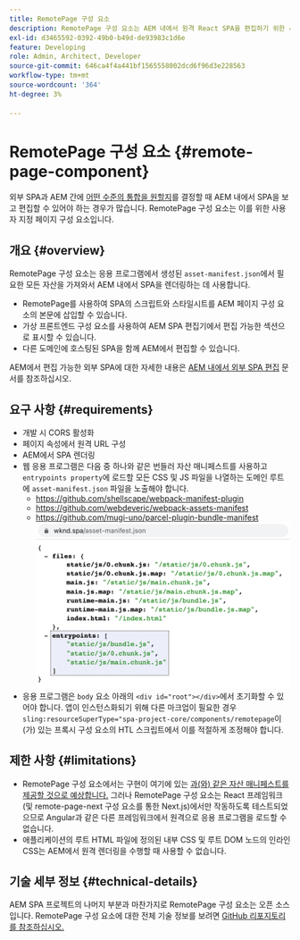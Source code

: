 ```yaml
---
title: RemotePage 구성 요소
description: RemotePage 구성 요소는 AEM 내에서 원격 React SPA을 편집하기 위한 사용자 지정 페이지 구성 요소입니다.
exl-id: d3465592-0392-49b0-b49d-de93983c1d6e
feature: Developing
role: Admin, Architect, Developer
source-git-commit: 646ca4f4a441bf1565558002dcd6f96d3e228563
workflow-type: tm+mt
source-wordcount: '364'
ht-degree: 3%

---
```


# RemotePage 구성 요소 {#remote-page-component}

외부 SPA과 AEM 간에 [어떤 수준의 통합을 원할지](/help/implementing/developing/headful-headless.md)를 결정할 때 AEM 내에서 SPA을 보고 편집할 수 있어야 하는 경우가 많습니다. RemotePage 구성 요소는 이를 위한 사용자 지정 페이지 구성 요소입니다.

## 개요 {#overview}

RemotePage 구성 요소는 응용 프로그램에서 생성된 `asset-manifest.json`에서 필요한 모든 자산을 가져와서 AEM 내에서 SPA을 렌더링하는 데 사용합니다.

* RemotePage를 사용하여 SPA의 스크립트와 스타일시트를 AEM 페이지 구성 요소의 본문에 삽입할 수 있습니다.
* 가상 프론트엔드 구성 요소를 사용하여 AEM SPA 편집기에서 편집 가능한 섹션으로 표시할 수 있습니다.
* 다른 도메인에 호스팅된 SPA을 함께 AEM에서 편집할 수 있습니다.

AEM에서 편집 가능한 외부 SPA에 대한 자세한 내용은 [AEM 내에서 외부 SPA 편집](editing-external-spa.md) 문서를 참조하십시오.

## 요구 사항 {#requirements}

* 개발 시 CORS 활성화
* 페이지 속성에서 원격 URL 구성
* AEM에서 SPA 렌더링
* 웹 응용 프로그램은 다음 중 하나와 같은 번들러 자산 매니페스트를 사용하고 `entrypoints property`에 로드할 모든 CSS 및 JS 파일을 나열하는 도메인 루트에 `asset-manifest.json` 파일을 노출해야 합니다.
   * https://github.com/shellscape/webpack-manifest-plugin
   * https://github.com/webdeveric/webpack-assets-manifest
   * https://github.com/mugi-uno/parcel-plugin-bundle-manifest
     ![진입점 속성 예](assets/asset-manifest-entrypoints.png)
* 응용 프로그램은 `body` 요소 아래의 `<div id="root"></div>`에서 초기화할 수 있어야 합니다. 앱이 인스턴스화되기 위해 다른 마크업이 필요한 경우 `sling:resourceSuperType="spa-project-core/components/remotepage`이(가) 있는 프록시 구성 요소의 HTL 스크립트에서 이를 적절하게 조정해야 합니다.

## 제한 사항 {#limitations}

* RemotePage 구성 요소에서는 구현이 여기에 있는 [과(와) 같은 자산 매니페스트를 제공할 것으로 예상합니다.](https://github.com/shellscape/webpack-manifest-plugin) 그러나 RemotePage 구성 요소는 React 프레임워크(및 remote-page-next 구성 요소를 통한 Next.js)에서만 작동하도록 테스트되었으므로 Angular과 같은 다른 프레임워크에서 원격으로 응용 프로그램을 로드할 수 없습니다.
* 애플리케이션의 루트 HTML 파일에 정의된 내부 CSS 및 루트 DOM 노드의 인라인 CSS는 AEM에서 원격 렌더링을 수행할 때 사용할 수 없습니다.

## 기술 세부 정보 {#technical-details}

AEM SPA 프로젝트의 나머지 부분과 마찬가지로 RemotePage 구성 요소는 오픈 소스입니다. RemotePage 구성 요소에 대한 전체 기술 정보를 보려면 [GitHub 리포지토리를 참조하십시오.](https://github.com/adobe/aem-spa-project-core/tree/master/ui.apps/src/main/content/jcr_root/apps/spa-project-core/components/remotepage)
